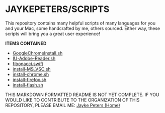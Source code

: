 # **JAYKEPETERS/SCRIPTS**

This repository contains many helpful scripts of many languages for you and your Mac, some handcrafted by me, others sourced. Either way, these scripts will bring you a great user experience!

**ITEMS CONTAINED**
    
- [GoogleChromeInstall.sh](./GoogleChromeInstall.sh)
- [IU-Adobe-Reader.sh](./IU-Adobe-Reader.sh)
- [fibonacci.swift](./fibonacci.swift)
- [install-MS_VSC.sh](./install-MS_VSC.sh)
- [install-chrome.sh](./install-chrome.sh)
- [install-firefox.sh](./install-firefox.sh)
- [install-flash.sh](./install-flash.sh)

THIS MARKDOWN FORMATTED README IS NOT YET COMPLETE. IF YOU WOULD LIKE TO CONTRIBUTE TO THE ORGANIZATION OF THIS REPOSITORY, PLEASE EMAIL ME: [Jayke Peters (Home)](mailto:jaykepeters@gmail.com)
